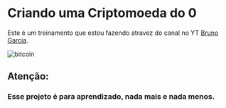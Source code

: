 # Criando uma Criptomoeda do 0

 Este é um treinamento que estou fazendo atravez do canal no YT [Bruno Garcia](https://www.youtube.com/user/xBrunoEly).
 
 ![bitcoin](https://s2.glbimg.com/eJKrPugzAtFXB9zh4nlxs5Y1ScU=/620x430/e.glbimg.com/og/ed/f/original/2019/03/28/bitcoin-3396302_1280.jpg)
 
 ## Atenção:
 ### Esse projeto é para aprendizado, nada mais e nada menos.
